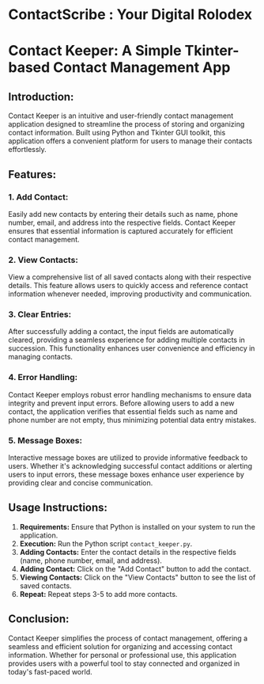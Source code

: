 # ContactScribe : Your Digital Rolodex

# Contact Keeper: A Simple Tkinter-based Contact Management App

## Introduction:
Contact Keeper is an intuitive and user-friendly contact management application designed to streamline the process of storing and organizing contact information. Built using Python and Tkinter GUI toolkit, this application offers a convenient platform for users to manage their contacts effortlessly.

## Features:
### 1. Add Contact:
Easily add new contacts by entering their details such as name, phone number, email, and address into the respective fields. Contact Keeper ensures that essential information is captured accurately for efficient contact management.

### 2. View Contacts:
View a comprehensive list of all saved contacts along with their respective details. This feature allows users to quickly access and reference contact information whenever needed, improving productivity and communication.

### 3. Clear Entries:
After successfully adding a contact, the input fields are automatically cleared, providing a seamless experience for adding multiple contacts in succession. This functionality enhances user convenience and efficiency in managing contacts.

### 4. Error Handling:
Contact Keeper employs robust error handling mechanisms to ensure data integrity and prevent input errors. Before allowing users to add a new contact, the application verifies that essential fields such as name and phone number are not empty, thus minimizing potential data entry mistakes.

### 5. Message Boxes:
Interactive message boxes are utilized to provide informative feedback to users. Whether it's acknowledging successful contact additions or alerting users to input errors, these message boxes enhance user experience by providing clear and concise communication.

## Usage Instructions:
1. **Requirements:** Ensure that Python is installed on your system to run the application.
2. **Execution:** Run the Python script `contact_keeper.py`.
3. **Adding Contacts:** Enter the contact details in the respective fields (name, phone number, email, and address).
4. **Adding Contact:** Click on the "Add Contact" button to add the contact.
5. **Viewing Contacts:** Click on the "View Contacts" button to see the list of saved contacts.
6. **Repeat:** Repeat steps 3-5 to add more contacts.

## Conclusion:
Contact Keeper simplifies the process of contact management, offering a seamless and efficient solution for organizing and accessing contact information. Whether for personal or professional use, this application provides users with a powerful tool to stay connected and organized in today's fast-paced world.
